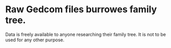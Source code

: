 # Raw Gedcom files burrowes family tree. 

Data is freely available to anyone researching their family tree.
It is not to be used for any other purpose.
